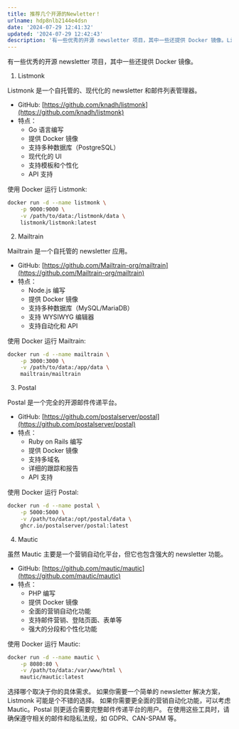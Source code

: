 ```yaml
---
title: 推荐几个开源的Newletter！
urlname: hdp8nlb2144e4dsn
date: '2024-07-29 12:41:32'
updated: '2024-07-29 12:42:43'
description: '有一些优秀的开源 newsletter 项目，其中一些还提供 Docker 镜像。ListmonkListmonk 是一个自托管的、现代化的 newsletter 和邮件列表管理器。GitHub: https://github.com/knadh/listmonk特点：Go 语言编写提供 Do...'
---
```

有一些优秀的开源 newsletter 项目，其中一些还提供 Docker 镜像。

1. Listmonk

Listmonk 是一个自托管的、现代化的 newsletter 和邮件列表管理器。

- GitHub: [https://github.com/knadh/listmonk](https://github.com/knadh/listmonk)
- 特点：
   - Go 语言编写
   - 提供 Docker 镜像
   - 支持多种数据库（PostgreSQL）
   - 现代化的 UI
   - 支持模板和个性化
   - API 支持

使用 Docker 运行 Listmonk:
```bash
docker run -d --name listmonk \
    -p 9000:9000 \
    -v /path/to/data:/listmonk/data \
    listmonk/listmonk:latest
```

2. Mailtrain

Mailtrain 是一个自托管的 newsletter 应用。

- GitHub: [https://github.com/Mailtrain-org/mailtrain](https://github.com/Mailtrain-org/mailtrain)
- 特点：
   - Node.js 编写
   - 提供 Docker 镜像
   - 支持多种数据库（MySQL/MariaDB）
   - 支持 WYSIWYG 编辑器
   - 支持自动化和 API

使用 Docker 运行 Mailtrain:
```bash
docker run -d --name mailtrain \
    -p 3000:3000 \
    -v /path/to/data:/app/data \
    mailtrain/mailtrain
```

3. Postal

Postal 是一个完全的开源邮件传递平台。

- GitHub: [https://github.com/postalserver/postal](https://github.com/postalserver/postal)
- 特点：
   - Ruby on Rails 编写
   - 提供 Docker 镜像
   - 支持多域名
   - 详细的跟踪和报告
   - API 支持

使用 Docker 运行 Postal:
```bash
docker run -d --name postal \
    -p 5000:5000 \
    -v /path/to/data:/opt/postal/data \
    ghcr.io/postalserver/postal:latest
```

4. Mautic

虽然 Mautic 主要是一个营销自动化平台，但它也包含强大的 newsletter 功能。

- GitHub: [https://github.com/mautic/mautic](https://github.com/mautic/mautic)
- 特点：
   - PHP 编写
   - 提供 Docker 镜像
   - 全面的营销自动化功能
   - 支持邮件营销、登陆页面、表单等
   - 强大的分段和个性化功能

使用 Docker 运行 Mautic:
```bash
docker run -d --name mautic \
    -p 8080:80 \
    -v /path/to/data:/var/www/html \
    mautic/mautic:latest
```
选择哪个取决于你的具体需求。
如果你需要一个简单的 newsletter 解决方案，Listmonk 可能是个不错的选择。
如果你需要更全面的营销自动化功能，可以考虑 Mautic。Postal 则更适合需要完整邮件传递平台的用户。
在使用这些工具时，请确保遵守相关的邮件和隐私法规，如 GDPR、CAN-SPAM 等。
